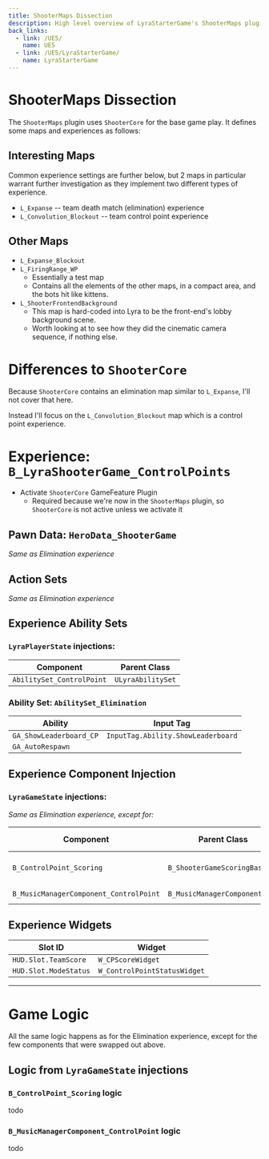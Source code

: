 ```yaml
---
title: ShooterMaps Dissection
description: High level overview of LyraStarterGame's ShooterMaps plugin, settings and blueprints
back_links:
  - link: /UE5/
    name: UE5
  - link: /UE5/LyraStarterGame/
    name: LyraStarterGame
---
```



# ShooterMaps Dissection

The `ShooterMaps` plugin uses `ShooterCore` for the base game play.  It defines some maps and experiences as follows:


## Interesting Maps

Common experience settings are further below, but 2 maps in particular warrant further investigation as they implement
two different types of experience.

- `L_Expanse` -- team death match (elimination) experience
- `L_Convolution_Blockout` -- team control point experience


## Other Maps

- `L_Expanse_Blockout`
- `L_FiringRange_WP`
  - Essentially a test map
  - Contains all the elements of the other maps, in a compact area, and the bots hit like kittens.
- `L_ShooterFrontendBackground`
  - This map is hard-coded into Lyra to be the front-end's lobby background scene.
  - Worth looking at to see how they did the cinematic camera sequence, if nothing else.


# Differences to `ShooterCore`

Because `ShooterCore` contains an elimination map similar to `L_Expanse`, I'll not cover that here.

Instead I'll focus on the `L_Convolution_Blockout` map which is a control point experience.


# Experience: `B_LyraShooterGame_ControlPoints`

- Activate `ShooterCore` GameFeature Plugin
  - Required because we're now in the `ShooterMaps` plugin, so `ShooterCore` is not active unless we activate it


## Pawn Data: `HeroData_ShooterGame`

*Same as Elimination experience*


## Action Sets

*Same as Elimination experience*


## Experience Ability Sets


### `LyraPlayerState` injections:

| Component                 | Parent Class      |
|---------------------------|-------------------|
| `AbilitySet_ControlPoint` | `ULyraAbilitySet` |

### Ability Set: `AbilitySet_Elimination`

| Ability                 | Input Tag                          |
|-------------------------|------------------------------------|
| `GA_ShowLeaderboard_CP` | `InputTag.Ability.ShowLeaderboard` |
| `GA_AutoRespawn`        |                                    |


## Experience Component Injection

### `LyraGameState` injections:

*Same as Elimination experience, except for:*

| Component                              | Parent Class                  | Tick Group       | Scope           |
|----------------------------------------|-------------------------------|------------------|-----------------|
| `B_ControlPoint_Scoring`               | `B_ShooterGameScoringBase`    | `During Physics` | Client + Server |
| `B_MusicManagerComponent_ControlPoint` | `B_MusicManagerComponentBase` | `During Physics` | Client          |


## Experience Widgets

| Slot ID               | Widget                       |
|-----------------------|------------------------------|
| `HUD.Slot.TeamScore`  | `W_CPScoreWidget`            |
| `HUD.Slot.ModeStatus` | `W_ControlPointStatusWidget` |


----------------------------------------------------------------------


# Game Logic

All the same logic happens as for the Elimination experience, except for the few components that were swapped out
above.


## Logic from `LyraGameState` injections

### `B_ControlPoint_Scoring` logic

todo

### `B_MusicManagerComponent_ControlPoint` logic

todo

